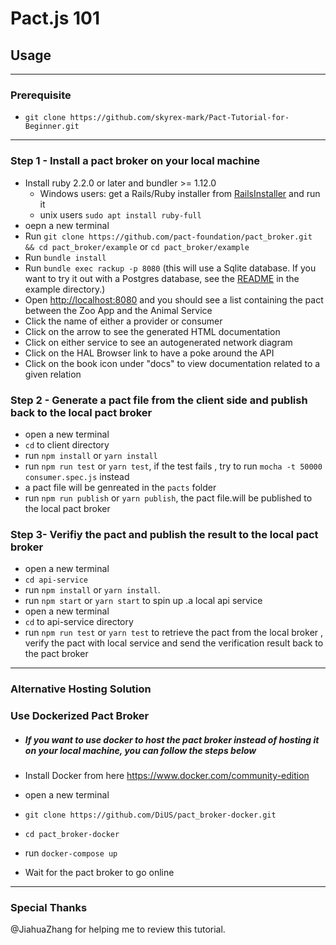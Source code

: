 # Pact.js 101

## Usage

---
### Prerequisite

* `git clone https://github.com/skyrex-mark/Pact-Tutorial-for-Beginner.git`

---
### Step 1 - Install a pact broker on your local machine

* Install ruby 2.2.0 or later and bundler >= 1.12.0
  * Windows users: get a Rails/Ruby installer from [RailsInstaller](http://railsinstaller.org/) and run it
  * unix users `sudo apt install ruby-full`
* oepn a new terminal
* Run `git clone https://github.com/pact-foundation/pact_broker.git && cd pact_broker/example` or `cd pact_broker/example`
* Run `bundle install`
* Run `bundle exec rackup -p 8080` (this will use a Sqlite database. If you want to try it out with a Postgres database, see the [README](https://github.com/pact-foundation/pact_broker/tree/master/example) in the example directory.)
* Open [http://localhost:8080](http://localhost:8080) and you should see a list containing the pact between the Zoo App and the Animal Service
* Click the name of either a provider or consumer
* Click on the arrow to see the generated HTML documentation
* Click on either service to see an autogenerated network diagram
* Click on the HAL Browser link to have a poke around the API
* Click on the book icon under "docs" to view documentation related to a given relation

### Step 2 - Generate a pact file from the client side and publish back to the local pact broker

* open a new terminal
* `cd` to client directory
* run `npm install` or `yarn install`
* run `npm run test` or `yarn test`, if the test fails , try to run `mocha -t 50000 consumer.spec.js` instead
* a pact file will be genreated in the `pacts` folder
* run `npm run publish` or `yarn publish`, the pact file.will be published to the local pact broker

### Step 3- Verifiy the pact and publish the result to the local pact broker

* open a new terminal
* `cd api-service`
* run `npm install` or `yarn install`.
* run `npm start` or `yarn start` to spin up .a local api service
* open a new terminal
* `cd` to api-service directory
* run `npm run test` or `yarn test` to retrieve the pact from the local broker , verify the pact with local service and send the verification result back to the pact broker

---
### Alternative Hosting Solution

### Use Dockerized Pact Broker

* ##### If you want to use docker to host the pact broker instead of hosting it on your local machine, you can follow the steps below

* Install Docker from here https://www.docker.com/community-edition
* open a new terminal
* `git clone https://github.com/DiUS/pact_broker-docker.git`
* `cd pact_broker-docker`
* run `docker-compose up`
* Wait for the pact broker to go online

---
### Special Thanks

@JiahuaZhang for helping  me to review this tutorial.